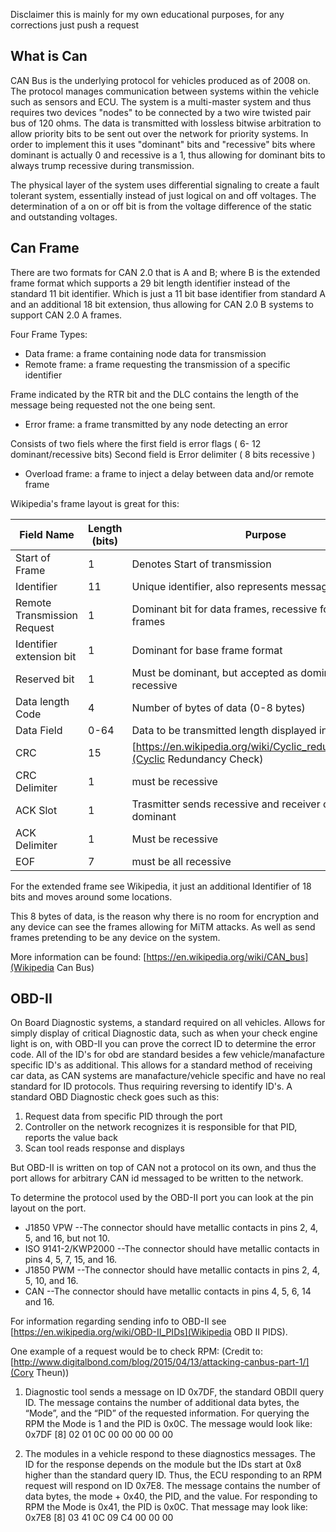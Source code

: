 Disclaimer this is mainly for my own educational purposes, for any corrections just push a request

## What is Can

CAN Bus is the underlying protocol for vehicles produced as of 2008 on. The protocol manages communication between systems within the vehicle such as sensors and ECU. The system is a multi-master system and thus requires two devices "nodes" to be connected by a two wire twisted pair bus of 120 ohms. The data is transmitted with lossless bitwise arbitration to allow priority bits to be sent out over the network for priority systems. In order to implement this it uses "dominant" bits and "recessive" bits where dominant is actually 0 and recessive is a 1, thus allowing for dominant bits to always trump recessive during transmission.

The physical layer of the system uses differential signaling to create a fault tolerant system, essentially instead of just logical on and off voltages. The determination of a on or off bit is from the voltage difference of the static and outstanding voltages.

## Can Frame
There are two formats for CAN 2.0 that is A and B; where B is the extended frame format which supports a 29 bit length identifier instead of the standard 11 bit identifier. Which is just a 11 bit base identifier from standard A and an additional 18 bit extension, thus allowing for CAN 2.0 B systems to support CAN 2.0 A frames.

Four Frame Types:

  * Data frame: a frame containing node data for transmission
  * Remote frame: a frame requesting the transmission of a specific identifier

   Frame indicated by the RTR bit and the DLC contains the length of the message being requested not the one being sent.

  * Error frame: a frame transmitted by any node detecting an error

   Consists of two fiels where the first field is error flags ( 6- 12 dominant/recessive bits)
   Second field is Error delimiter ( 8 bits recessive )

  * Overload frame: a frame to inject a delay between data and/or remote frame


Wikipedia's frame layout is great for this:

| **Field Name**         | **Length (bits)**        | **Purpose**   |
| ---------------------- | ------------------------- | ---------------------------------------------------------------- |
| Start of Frame | 1       | Denotes Start of transmission   |
| Identifier | 11      | Unique identifier, also represents message priority |
| Remote Transmission Request         | 1   | Dominant bit for data frames, recessive for Rrequest frames |
| Identifier extension bit | 1 | Dominant for base frame format |
| Reserved bit | 1 | Must be dominant, but accepted as dominant or recessive |
| Data length Code | 4 | Number of bytes of data (0-8 bytes) |
| Data Field | 0-64 | Data to be transmitted length displayed in DLC above |
| CRC | 15 | [https://en.wikipedia.org/wiki/Cyclic_redundancy_check](Cyclic Redundancy Check) |
| CRC Delimiter | 1 | must be recessive |
| ACK Slot | 1 | Trasmitter sends recessive and receiver can assert a dominant |
| ACK Delimiter | 1 | Must be recessive |
| EOF | 7 | must be all recessive |

For the extended frame see Wikipedia, it just an additional Identifier of 18 bits and moves around some locations.

This 8 bytes of data, is the reason why there is no room for encryption and any device can see the frames allowing for MiTM attacks. As well as send frames pretending to be any device on the system.

More information can be found: [https://en.wikipedia.org/wiki/CAN_bus](Wikipedia Can Bus)

## OBD-II

On Board Diagnostic systems, a standard required on all vehicles. Allows for simply display of critical Diagnostic data, such as when your check engine light is on, with OBD-II you can prove the correct ID to determine the error code. All of the ID's for obd are standard besides a few vehicle/manafacture specific ID's as additional. This allows for a standard method of receiving car data, as CAN systems are manafacture/vehicle specific and have no real standard for ID protocols. Thus requiring reversing to identify ID's. A standard OBD Diagnostic check goes such as this:

1. Request data from specific PID through the port
2. Controller on the network recognizes it is responsible for that PID, reports the value back
3. Scan tool reads response and displays

But OBD-II is written on top of CAN not a protocol on its own, and thus the port allows for arbitrary CAN id messaged to be written to the network.

To determine the protocol used by the OBD-II port you can look at the pin layout on the port.

* J1850 VPW --The connector should have metallic contacts in pins 2, 4, 5, and 16, but not 10.
* ISO 9141-2/KWP2000 --The connector should have metallic contacts in pins 4, 5, 7, 15, and 16.
* J1850 PWM --The connector should have metallic contacts in pins 2, 4, 5, 10, and 16.
* CAN --The connector should have metallic contacts in pins 4, 5, 6, 14 and 16.

For information regarding sending info to OBD-II see [https://en.wikipedia.org/wiki/OBD-II_PIDs](Wikipedia OBD II PIDS).

One example of a request would be to check RPM: (Credit to: [http://www.digitalbond.com/blog/2015/04/13/attacking-canbus-part-1/](Cory Theun))

1. Diagnostic tool sends a message on ID 0x7DF, the standard OBDII query ID. The message contains the number of additional data
   bytes, the “Mode”, and the “PID” of the requested information.
   For querying the RPM the Mode is 1 and the PID is 0x0C. The message would look like:
   0x7DF [8] 02 01 0C 00 00 00 00 00

2. The modules in a vehicle respond to these diagnostics messages. The ID for the response depends on the module but the IDs start
   at 0x8 higher than the standard query ID. Thus, the ECU responding to an RPM request will respond on ID 0x7E8. The message
   contains the number of data bytes, the mode + 0x40, the PID, and the value.
   For responding to RPM the Mode is 0x41, the PID is 0x0C. That message may look like:
   0x7E8 [8] 03 41 0C 09 C4 00 00 00
